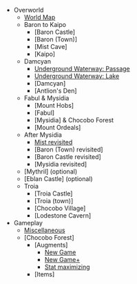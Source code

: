 * Overworld
  * [World Map](overworld)
  * Baron to Kaipo
    * [Baron Castle]
    * [Baron (Town)]
    * [Mist Cave]
    * [Kaipo]
  * Damcyan
    * [Underground Waterway: Passage](underground_waterway)
    * [Underground Waterway: Lake](underground_lake)
    * [Damcyan]
    * [Antlion's Den]
  * Fabul & Mysidia
    * [Mount Hobs]
    * [Fabul]
    * [Mysidia] & Chocobo Forest
    * [Mount Ordeals]
  * After Mysidia
    * [Mist revisited](Mist)
    * [Baron (Town) revisited]
    * [Baron Castle revisited]
    * [Mysidia revisited]
  * [Mythril] (optional)
  * [Eblan Castle] (optional)
  * Troia
    * [Troia Castle]
    * [Troia (town)]
    * [Chocobo Village]
    * [Lodestone Cavern]
* Gameplay
  * [Miscellaneous](gameplay)
  * [Chocobo Forest]
    * [Augments]
      * [New Game](aug_rec_ng)
      * [New Game+](aug_rec_ngp)
      * [Stat maximizing](stat_max)
    * [Items]
